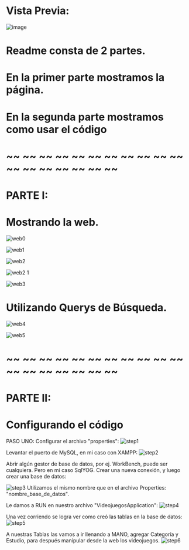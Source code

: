 # Vista Previa:
![image](https://user-images.githubusercontent.com/65823769/141190401-3f81a202-64d5-4dce-9864-3862551ba80c.png)

# Readme consta de 2 partes.
# En la primer parte mostramos la página.
# En la segunda parte mostramos como usar el código
# ~~ ~~ ~~ ~~ ~~ ~~ ~~ ~~ ~~ ~~ ~~ ~~ ~~ ~~ ~~ ~~ ~~ ~~
# PARTE I:
# Mostrando la web.

![web0](https://user-images.githubusercontent.com/65823769/141187718-2bfcca3b-4d3a-4105-8d34-7a111e92df41.png)

![web1](https://user-images.githubusercontent.com/65823769/141187765-007709ea-bf2e-4490-89ec-ec98c4a145eb.png)

![web2](https://user-images.githubusercontent.com/65823769/141187784-09da8322-1624-4c51-9b2f-0a3c481890a1.png)

![web2 1](https://user-images.githubusercontent.com/65823769/141187794-f09bb5b2-9149-4a92-be52-de08fc060998.png)

![web3](https://user-images.githubusercontent.com/65823769/141187799-60142333-439f-4d29-8e25-9d836baea766.png)

# Utilizando Querys de Búsqueda.
![web4](https://user-images.githubusercontent.com/65823769/141187806-5543e7ea-2d6a-4ba8-865e-ceef9663f410.png)

![web5](https://user-images.githubusercontent.com/65823769/141187812-e42170b8-718d-4cf5-98ca-5a310c838e8b.png)



# ~~ ~~ ~~ ~~ ~~ ~~ ~~ ~~ ~~ ~~ ~~ ~~ ~~ ~~ ~~ ~~ ~~ ~~
# PARTE II:

# Configurando el código

PASO UNO: Configurar el archivo "properties":
![step1](https://user-images.githubusercontent.com/65823769/141183053-3ea943c1-e006-41c5-890b-63585dd59877.png)

Levantar el puerto de MySQL, en mi caso con XAMPP:
![step2](https://user-images.githubusercontent.com/65823769/141183312-19e42585-4ef1-4424-9213-6da115bc1a6e.png)


Abrir algún gestor de base de datos, por ej. WorkBench, puede ser cualquiera. 
Pero en mi caso SqlYOG.
Crear una nueva conexión, y luego crear una base de datos:

![step3](https://user-images.githubusercontent.com/65823769/141184026-65e3c4d5-012b-495a-b0fa-0da9a51ecec7.png)
Utilizamos el mismo nombre que en el archivo Properties: "nombre_base_de_datos".

Le damos a RUN en nuestro archivo "VideojuegosApplication":
![step4](https://user-images.githubusercontent.com/65823769/141184713-19d962f6-1e5f-4e4e-8156-80ae3778a009.png)

Una vez corriendo se logra ver como creó las tablas en la base de datos:
![step5](https://user-images.githubusercontent.com/65823769/141185590-01b27347-d632-488a-a68b-9da19d22f9f5.png)

A nuestras Tablas las vamos a ir llenando a MANO, agregar Categoría y Estudio, para después manipular desde la web los videojuegos.
![step6](https://user-images.githubusercontent.com/65823769/141185689-2c85014f-cf70-4230-a78b-3289b3792a26.png)






